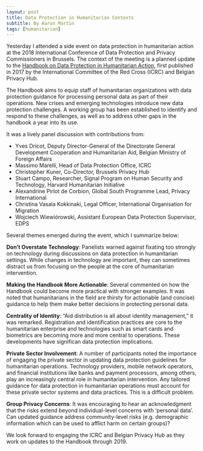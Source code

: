 ```yaml
---
layout: post
title: Data Protection in Humanitarian Contexts
subtitle: By Aaron Martin
tags: [humanitarian]
---
```


Yesterday I attended a side event on data protection in humanitarian action at the 2018 International Conference of Data Protection and Privacy Commissioners in Brussels. The context of the meeting is a planned update to the [Handbook on Data Protection in Humanitarian Action](https://www.icrc.org/en/publication/handbook-data-protection-humanitarian-action), first published in 2017 by the International Committee of the Red Cross (ICRC) and Belgian Privacy Hub. 

The Handbook aims to equip staff of humanitarian organizations with data protection guidance for processing personal data as part of their operations. New crises and emerging technologies introduce new data protection challenges. A working group has been established to identify and respond to these challenges, as well as to address other gaps in the handbook a year into its use.

It was a lively panel discussion with contributions from:

- Yves Dricot, Deputy Director-General of the Directorate General Development Cooperation and Humanitarian Aid, Belgian Ministry of Foreign Affairs  
- Massimo Marelli, Head of Data Protection Office, ICRC
- Christopher Kuner, Co-Director, Brussels Privacy Hub
- Stuart Campo, Researcher, Signal Program on Human Security and Technology, Harvard Humanitarian Initiative
- Alexandrine Pirlot de Corbion, Global South Programme Lead, Privacy International
- Christina Vasala Kokkinaki, Legal Officer, International Organisation for Migration
- Wojciech Wiewiórowski, Assistant European Data Protection Supervisor, EDPS

Several themes emerged during the event, which I summarize below:

**Don’t Overstate Technology**: Panelists warned against fixating too strongly on technology during discussions on data protection in humanitarian settings. While changes in technology are important, they can sometimes distract us from focusing on the people at the core of humanitarian intervention.

**Making the Handbook More Actionable**: Several commented on how the Handbook could become more practical with stronger examples. It was noted that humanitarians in the field are thirsty for actionable (and concise) guidance to help them make better decisions in protecting personal data.

**Centrality of Identity**: “Aid distribution is all about identity management,” it was remarked. Registration and identification practices are core to the humanitarian enterprise and technologies such as smart cards and biometrics are becoming more and more central to operations. These developments have significan data protection implications.

**Private Sector Involvement**: A number of participants noted the importance of engaging the private sector in updating data protection guidelines for humanitarian operations. Technology providers, mobile network operators, and financial institutions like banks and payment processors, among others, play an increasingly central role in humanitarian intervention. Any tailored guidance for data protection in humanitarian operations must account for these private sector systems and data practices. This is a difficult problem.

**Group Privacy Concerns**: It was encouraging to hear an acknowledgment that the risks extend beyond individual-level concerns with ‘personal data’. Can updated guidance address community-level risks (e.g. demographic information which can be used to afflict harm on certain groups)?

We look forward to engaging the ICRC and Belgian Privacy Hub as they work on updates to the Handbook through 2019.
